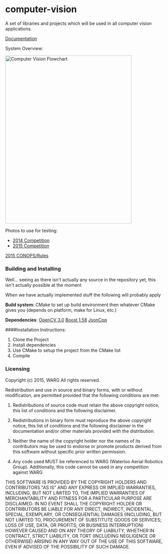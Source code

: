 computer-vision
===============

A set of libraries and projects which will be used in all computer vision applications.

[Documentation](http://uwarg.github.io/computer-vision/html/)


System Overview:
<p><img src="http://i.imgur.com/zt84SZQ.jpg" alt="Computer Vision Flowchart" width="400px" height="530px"></p>

Photos to use for testing:
* [2014 Competition](https://drive.google.com/open?id=0BySpWXvmBM4JWGhrZGk5UWNqNm8&authuser=0)
* [2015 Competition](https://drive.google.com/open?id=0B8ozhZojJMQbfkx4WTlOYnJQV3dKcHFxc0F5c1JkU2FHRzRsM2VVU3VzV3JGeUlZQU9iN00&authuser=1)

[2015 CONOPS/Rules](https://drive.google.com/open?id=0BySpWXvmBM4JajdsemZFb0o2Ukk&authuser=0)

### Building and Installing
Well... seeing as there isn't actually any source in the repository yet, this isn't actually possible at the moment

When we have actually implemented stuff the following will probably apply

**Build system**: CMake to set up build environment then whatever CMake gives you (depends on platform, make for Linux, etc.)

**Dependencies**: 
    [OpenCV 3.0](http://opencv.org/downloads.html)
    [Boost 1.58](http://www.boost.org/users/download/)
    [JsonCpp](https://github.com/open-source-parsers/jsoncpp)

####Installation Instructions:
1. Clone the Project
2. Install dependencies
3. Use CMake to setup the project from the CMake list
4. Compile

### Licensing

Copyright (c) 2015, WARG
All rights reserved.

Redistribution and use in source and binary forms, with or without modification, are permitted provided that the following conditions are met:

1. Redistributions of source code must retain the above copyright notice, this list of conditions and the following disclaimer.

2. Redistributions in binary form must reproduce the above copyright notice, this list of conditions and the following disclaimer in the documentation and/or other materials provided with the distribution.

3. Neither the name of the copyright holder nor the names of its contributors may be used to endorse or promote products derived from this software without specific prior written permission.

4. Any code used MUST be referenced to WARG (Waterloo Aerial Robotics Group). Additionally, this code cannot be used in any competition against WARG.

THIS SOFTWARE IS PROVIDED BY THE COPYRIGHT HOLDERS AND CONTRIBUTORS "AS IS" AND ANY EXPRESS OR IMPLIED WARRANTIES, INCLUDING, BUT NOT LIMITED TO, THE IMPLIED WARRANTIES OF MERCHANTABILITY AND FITNESS FOR A PARTICULAR PURPOSE ARE DISCLAIMED. IN NO EVENT SHALL THE COPYRIGHT HOLDER OR CONTRIBUTORS BE LIABLE FOR ANY DIRECT, INDIRECT, INCIDENTAL, SPECIAL, EXEMPLARY, OR CONSEQUENTIAL DAMAGES (INCLUDING, BUT NOT LIMITED TO, PROCUREMENT OF SUBSTITUTE GOODS OR SERVICES; LOSS OF USE, DATA, OR PROFITS; OR BUSINESS INTERRUPTION) HOWEVER CAUSED AND ON ANY THEORY OF LIABILITY, WHETHER IN CONTRACT, STRICT LIABILITY, OR TORT (INCLUDING NEGLIGENCE OR OTHERWISE) ARISING IN ANY WAY OUT OF THE USE OF THIS SOFTWARE, EVEN IF ADVISED OF THE POSSIBILITY OF SUCH DAMAGE.

